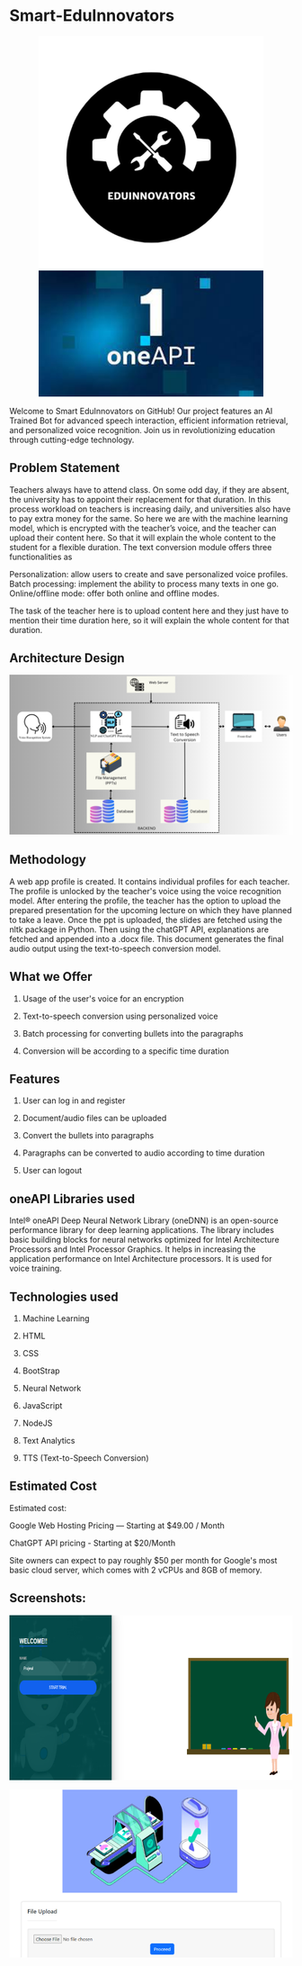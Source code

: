 # Smart-EduInnovators
<p align="center">
  <img src="https://github.com/Prajwal2001532/Smart-EduInnovators/blob/main/eduinnovaors%20logo.png" width="400" alt="Image 1">
  <img src="https://github.com/Prajwal2001532/Smart-EduInnovators/blob/main/oneapi%20logo.jpg" width="400" alt="Image 2">
</p>


Welcome to Smart EduInnovators on GitHub! Our project features an AI Trained Bot for advanced speech interaction, efficient information retrieval, and personalized voice recognition. Join us in revolutionizing education through cutting-edge technology.

## Problem Statement
Teachers always have to attend class. On some odd day, if they are absent, the university has to appoint their replacement for that duration. In this process workload on teachers is increasing daily, and universities also have to pay extra money for the same. So here we are with the machine learning model, which is encrypted with the teacher’s voice, and the teacher can upload their content here.
So that it will explain the whole content to the student for a flexible duration. The text conversion module offers three functionalities as 

Personalization: allow users to create and save personalized voice profiles.
Batch processing: implement the ability to process many  texts in one go.
Online/offline mode: offer both online and offline modes.

The task of the teacher here is to upload content here and they just have to mention their time duration here, so it will explain the whole content for that duration.

## Architecture Design
![alt_text](https://github.com/Prajwal2001532/Smart-EduInnovators/blob/main/Achitecture%20Diagram%20-%20EduInnovators%20(1).png)

## Methodology
A web app profile is created. It contains individual profiles for each teacher. The profile is unlocked by the teacher's voice using the voice recognition model. After entering the profile, the teacher has the option to upload the prepared presentation for the upcoming lecture on which they have planned to take a leave. Once the ppt is uploaded, the slides are fetched using the nltk package in Python. Then using the chatGPT API, explanations are fetched and appended into a .docx file.
This document generates the final audio output using the text-to-speech conversion model.

## What we Offer
1. Usage of the user's voice for an encryption

2. Text-to-speech conversion using personalized voice 

3. Batch processing for converting bullets into the paragraphs

4. Conversion will be according to a specific time duration

## Features

1. User can log in and register

2. Document/audio files can be uploaded
  
3. Convert the bullets into paragraphs
  
4. Paragraphs can be converted to audio according to time duration

5. User can logout

## oneAPI Libraries used

Intel® oneAPI Deep Neural Network Library (oneDNN) is an open-source performance library for deep learning applications. The library includes basic building blocks for neural networks optimized for Intel Architecture Processors and Intel Processor Graphics. It helps in increasing the application performance on Intel Architecture processors. It is used for voice training.

## Technologies used

1. Machine Learning

2. HTML

3. CSS

4. BootStrap

5. Neural Network

6. JavaScript

7. NodeJS

8. Text Analytics

9. TTS (Text-to-Speech Conversion)

## Estimated Cost

Estimated cost:

Google Web Hosting Pricing — Starting at $49.00 / Month

ChatGPT API pricing - Starting at $20/Month

Site owners can expect to pay roughly $50 per month for Google's most basic cloud server, which comes with 2 vCPUs and 8GB of memory.

## Screenshots:

![alt_text](https://github.com/Prajwal2001532/Smart-EduInnovators/blob/main/image-2%20md.png)

![alt_text](https://github.com/Prajwal2001532/Smart-EduInnovators/blob/main/iamge1%20mad.png)

